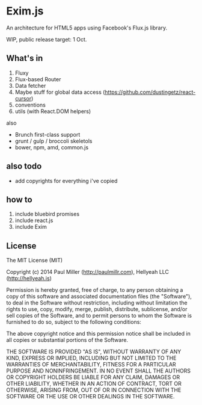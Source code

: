 # Exim.js

An architecture for HTML5 apps using Facebook's Flux.js library.

WIP, public release target: 1 Oct.

## What's in

1. Fluxy
2. Flux-based Router
3. Data fetcher
4. Maybe stuff for global data access (https://github.com/dustingetz/react-cursor)
5. conventions
6. utils (with React.DOM helpers)

also

- Brunch first-class support
- grunt / gulp / broccoli skeletols
- bower, npm, amd, common.js

## also todo

* add copyrights for everything i've copied

## how to

1. include bluebird promises
2. include react.js
3. include Exim


## License

The MIT License (MIT)

Copyright (c) 2014 Paul Miller (http://paulmillr.com), Hellyeah LLC (http://hellyeah.is)

Permission is hereby granted, free of charge, to any person obtaining a copy of
this software and associated documentation files (the "Software"), to deal in
the Software without restriction, including without limitation the rights to
use, copy, modify, merge, publish, distribute, sublicense, and/or sell copies of
the Software, and to permit persons to whom the Software is furnished to do so,
subject to the following conditions:

The above copyright notice and this permission notice shall be included in all
copies or substantial portions of the Software.

THE SOFTWARE IS PROVIDED "AS IS", WITHOUT WARRANTY OF ANY KIND, EXPRESS OR
IMPLIED, INCLUDING BUT NOT LIMITED TO THE WARRANTIES OF MERCHANTABILITY, FITNESS
FOR A PARTICULAR PURPOSE AND NONINFRINGEMENT. IN NO EVENT SHALL THE AUTHORS OR
COPYRIGHT HOLDERS BE LIABLE FOR ANY CLAIM, DAMAGES OR OTHER LIABILITY, WHETHER
IN AN ACTION OF CONTRACT, TORT OR OTHERWISE, ARISING FROM, OUT OF OR IN
CONNECTION WITH THE SOFTWARE OR THE USE OR OTHER DEALINGS IN THE SOFTWARE.
